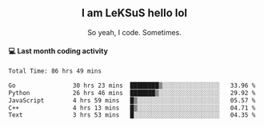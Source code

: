 <h2 align="center">I am LeKSuS hello lol</h2>
<p align="center">So yeah, I code. Sometimes.</p>

#### :computer: Last month coding activity
<!--START_SECTION:waka-->

```txt
Total Time: 86 hrs 49 mins

Go                30 hrs 23 mins  ████████▒░░░░░░░░░░░░░░░░   33.96 %
Python            26 hrs 46 mins  ███████▒░░░░░░░░░░░░░░░░░   29.92 %
JavaScript        4 hrs 59 mins   █▒░░░░░░░░░░░░░░░░░░░░░░░   05.57 %
C++               4 hrs 13 mins   █▒░░░░░░░░░░░░░░░░░░░░░░░   04.71 %
Text              3 hrs 53 mins   █░░░░░░░░░░░░░░░░░░░░░░░░   04.35 %
```

<!--END_SECTION:waka-->
